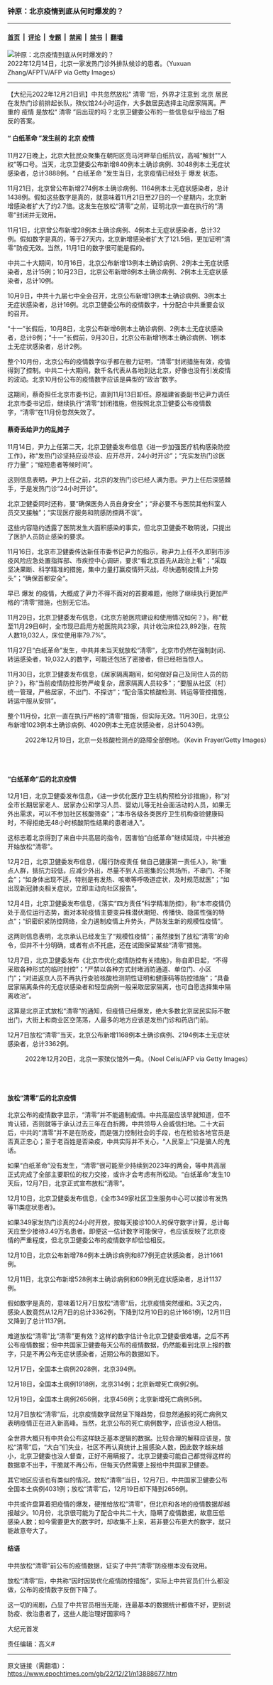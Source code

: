 ### 钟原：北京疫情到底从何时爆发的？

---

#### [首页](../../../..?n13888677) &nbsp;|&nbsp; [评论](../../../../../epoch-comment?n13888677) &nbsp;|&nbsp; [专题](../../../../../epoch-special?n13888677) &nbsp;|&nbsp; [禁闻](../../../../../epoch-news?n13888677) &nbsp;|&nbsp; [禁书](../../../../../books?n13888677) &nbsp;|&nbsp; [翻墙](https://github.com/gfw-breaker/nogfw/blob/master/README.md?n13888677)


<div><img alt="钟原：北京疫情到底从何时爆发的？" class="attachment-djy_600_400 size-djy_600_400 wp-post-image" src="https://i.epochtimes.com/assets/uploads/2022/12/id13888680-GettyImages-1245598917-600x400.jpg"/>
<div class="caption">
 2022年12月14日，北京一家发热门诊外排队候诊的患者。（Yuxuan Zhang/AFPTV/AFP via Getty Images）
</div></div><hr/><div class="post_content" id="artbody" itemprop="articleBody">
 <!-- article content begin -->
 <p>
  【大纪元2022年12月21日讯】中共忽然放松“
  <ok href="https://www.epochtimes.com/gb/tag/%E6%B8%85%E9%9B%B6.html">
   清零
  </ok>
  ”后，外界才注意到
  <ok href="https://www.epochtimes.com/gb/tag/%E5%8C%97%E4%BA%AC.html">
   北京
  </ok>
  居民在发热门诊前排起长队，殡仪馆24小时运作，大多数居民选择主动居家隔离。严重的
  <ok href="https://www.epochtimes.com/gb/tag/%E7%96%AB%E6%83%85.html">
   疫情
  </ok>
  是放松“
  <ok href="https://www.epochtimes.com/gb/tag/%E6%B8%85%E9%9B%B6.html">
   清零
  </ok>
  ”后出现的吗？北京卫健委公布的一些信息似乎给出了相反的答案。
 </p>
 <h4>
  “
  <ok href="https://www.epochtimes.com/gb/tag/%E7%99%BD%E7%BA%B8%E9%9D%A9%E5%91%BD.html">
   白纸革命
  </ok>
  ”发生前的
  <ok href="https://www.epochtimes.com/gb/tag/%E5%8C%97%E4%BA%AC.html">
   北京
  </ok>
  <ok href="https://www.epochtimes.com/gb/tag/%E7%96%AB%E6%83%85.html">
   疫情
  </ok>
 </h4>
 <p>
  11月27日晚上，北京大批民众聚集在朝阳区亮马河畔举白纸抗议，高喊“解封”“人权”等口号。当天，北京卫健委公布新增840例本土确诊病例、3048例本土无症状感染者，总计3888例。“
  <ok href="https://www.epochtimes.com/gb/tag/%E7%99%BD%E7%BA%B8%E9%9D%A9%E5%91%BD.html">
   白纸革命
  </ok>
  ”发生当日，北京疫情已经处于
  <ok href="https://www.epochtimes.com/gb/tag/%E7%88%86%E5%8F%91.html">
   爆发
  </ok>
  状态。
 </p>
 <p>
  11月21日，北京曾公布新增274例本土确诊病例、1164例本土无症状感染者，总计1438例。假如这些数字是真的，就意味着11月21日至27日的一个星期内，北京新增感染者扩大了约2.7倍。这发生在放松“清零”之前，证明北京一直在执行的“清零”封闭并无效用。
 </p>
 <p>
  11月1日，北京曾公布新增28例本土确诊病例、4例本土无症状感染者，总计32例。假如数字是真的，等于27天内，北京新增感染者扩大了121.5倍，更加证明“清零”防疫无效。当然，11月1日的数字很可能是假的。
 </p>
 <p>
  中共二十大期间，10月16日，北京公布新增13例本土确诊病例、2例本土无症状感染者，总计15例；10月23日，北京公布新增8例本土确诊病例、2例本土无症状感染者，总计10例。
 </p>
 <p>
  10月9日，中共十九届七中全会召开，北京公布新增13例本土确诊病例、3例本土无症状感染者，总计16例。北京卫健委公布的疫情数字，十分配合中共重要会议的召开。
 </p>
 <p>
  “十一”长假后，10月8日，北京公布新增6例本土确诊病例、2例本土无症状感染者，总计8例；“十一”长假前，9月30日，北京公布新增1例本土确诊病例、1例本土无症状感染者，总计2例。
 </p>
 <p>
  整个10月份，北京公布的疫情数字似乎都在极力证明，“清零”封闭措施有效，疫情得到了控制。中共二十大期间，数千名代表从各地到达北京，好像也没有引发疫情的波动。北京10月份公布的疫情数字应该是典型的“政治”数字。
 </p>
 <p>
  这期间，蔡奇担任北京市委书记，直到11月13日卸任。原福建省委副书记尹力调任北京市委书记后，继续执行“清零”封闭措施，但按照北京卫健委公布疫情数字，“清零”在11月份忽然失效了。
 </p>
 <h4>
  蔡奇丢给尹力的乱摊子
 </h4>
 <p>
  11月14日，尹力上任第二天，北京卫健委发布信息《进一步加强医疗机构感染防控工作》，称“发热门诊坚持应设尽设、应开尽开，24小时开诊”；“充实发热门诊医疗力量”；“缩短患者等候时间”。
 </p>
 <p>
  这则信息表明，尹力上任之前，北京的发热门诊已经人满为患。尹力上任后深感棘手，于是发热门诊“24小时开诊”。
 </p>
 <p>
  北京卫健委同时还称，要“确保医务人员自身安全”；“非必要不与医院其他科室人员交叉接触”；“实现医疗服务和院感防控两不误”。
 </p>
 <p>
  这些内容隐约透露了医院发生大面积感染的事实，但北京卫健委不敢明说，只提出了医护人员防止感染的要求。
 </p>
 <p>
  11月16日，北京市卫健委传达新任市委书记尹力的指示，称尹力上任不久即到市涉疫风险应急处置指挥部、市疾控中心调研，要求“看北京首先从政治上看”；“采取坚决果断、科学精准的措施，集中力量打赢疫情歼灭战，尽快遏制疫情上升势头”；“确保首都安全”。
 </p>
 <p>
  早已
  <ok href="https://www.epochtimes.com/gb/tag/%E7%88%86%E5%8F%91.html">
   爆发
  </ok>
  的疫情，大概成了尹力不得不面对的首要难题，他除了继续执行更加严格的“清零”措施，也别无它法。
 </p>
 <p>
  11月29日，北京卫健委发布信息，《北京方舱医院建设和使用情况如何？》，称“截至11月29日6时，全市现已启用方舱医院共23家，共计收治床位23,892张，在院人数19,032人，床位使用率79.7%”。
 </p>
 <p>
  11月27日“白纸革命”发生，中共并未当天就放松“清零”，北京市仍然在强制封闭、转运感染者，19,032人的数字，可能还包括了密接者，但已经相当惊人。
 </p>
 <p>
  11月30日，北京卫健委发布信息，《居家隔离期间，如何做好自己及同住人员的防护？》，称“当前疫情防控形势严峻复杂，居家隔离人员较多”；“要服从社区（村）统一管理，严格居家，不出门、不探访”；“配合落实核酸检测、转运等管控措施，转运中服从安排”。
 </p>
 <p>
  整个11月份，北京一直在执行严格的“清零”措施，但实际无效。11月30日，北京公布新增1023例本土确诊病例、4020例本土无症状感染者，总计5043例。
 </p>
 <figure aria-describedby="caption-attachment-13887813" class="wp-caption aligncenter" id="attachment_13887813" style="width: 600px">
  <ok href="https://i.epochtimes.com/assets/uploads/2022/12/id13887813-GettyImages-1450272183.jpg" target="_blank">
   <img alt="" class="size-large wp-image-13887813" src="https://i.epochtimes.com/assets/uploads/2022/12/id13887813-GettyImages-1450272183-600x409.jpg"/>
  </ok>
  <br/><figcaption class="wp-caption-text" id="caption-attachment-13887813">
   2022年12月19日，北京一处核酸检测点的路障全部倒地。（Kevin Frayer/Getty Images）
  </figcaption><br/>
 </figure><br/>
 <h4>
  “白纸革命”后的北京疫情
 </h4>
 <p>
  12月1日，北京卫健委发布信息，《进一步优化医疗卫生机构预检分诊措施》，称“对全市长期居家老人、居家办公和学习人员、婴幼儿等无社会面活动的人员，如果无外出需求，可以不参加社区核酸筛查”；“本市各级各类医疗卫生机构查验健康码时，不得拒绝无48小时核酸阴性结果的患者进入”。
 </p>
 <p>
  这标志着北京得到了来自中共高层的指令，因害怕“白纸革命”继续延烧，中共被迫开始放松“清零”。
 </p>
 <p>
  12月2日，北京卫健委发布信息，《履行防疫责任 做自己健康第一责任人》，称“重点人群，抵抗力较低，应减少外出，尽量不到人员密集的公共场所，不串门、不聚会”；“如身体出现不适，特别是有发热、咳嗽等呼吸道症状，及时规范就医”；“如出现新冠肺炎相关症状，立即主动向社区报告”。
 </p>
 <p>
  12月4日，北京卫健委发布信息，《落实“四方责任”科学精准防控》，称“本市疫情仍处于高位运行态势，面对本轮疫情主要变异株潜伏期短、传播快、隐匿性强的特点”；“织密织紧防控网络，全力遏制疫情上升势头，严防发生新的规模性疫情”。
 </p>
 <p>
  这两则信息表明，北京承认已经发生了“规模性疫情”；虽然接到了放松“清零”的命令，但并不十分明确，或者有点不托底，还在试图保留某些“清零”措施。
 </p>
 <p>
  12月7日，北京卫健委发布《北京市优化疫情防控有关措施》，称自即日起，“不得采取各种形式的临时封控”；“严禁以各种方式封堵消防通道、单位门、小区门”；“对进返京人员不再执行查验核酸检测阴性证明和健康码等防控措施”；“具备居家隔离条件的无症状感染者和轻型病例一般采取居家隔离，也可自愿选择集中隔离收治”。
 </p>
 <p>
  这算是北京正式放松“清零”的通知，但疫情已经爆发，绝大多数北京居民实际不敢出门，大街上和商业区空荡荡，人最多的地方应该是发热门诊和药店门前。
 </p>
 <p>
  12月7日放松“清零”当天，北京公布新增1168例本土确诊病例、2194例本土无症状感染者，总计3362例。
 </p>
 <figure aria-describedby="caption-attachment-13888681" class="wp-caption aligncenter" id="attachment_13888681" style="width: 600px">
  <ok href="https://i.epochtimes.com/assets/uploads/2022/12/id13888681-GettyImages-1245740149.jpg" target="_blank">
   <img alt="" class="size-large wp-image-13888681" src="https://i.epochtimes.com/assets/uploads/2022/12/id13888681-GettyImages-1245740149-600x437.jpg"/>
  </ok>
  <br/><figcaption class="wp-caption-text" id="caption-attachment-13888681">
   2022年12月20日，北京一家殡仪馆外一角。（Noel Celis/AFP via Getty Images）
  </figcaption><br/>
 </figure><br/>
 <h4>
  放松“清零”后的北京疫情
 </h4>
 <p>
  北京公布的疫情数字显示，“清零”并不能遏制疫情。中共高层应该早就知道，但不肯认错，否则就等于承认过去三年在白折腾，中共领导人会威信扫地。二十大前后，中共的“清零”并不是在防疫，而是强力控制社会的手段，也在检验各地官员是否真正忠心；至于老百姓是否染疫，中共实际并不关心，“人民至上”只是骗人的鬼话。
 </p>
 <p>
  如果“白纸革命”没有发生，“清零”很可能至少持续到2023年的两会，等中共高层正式完成了全部主要职位的权力交接，或许才会考虑有所松动。“白纸革命”发生10天后，12月7日，北京正式宣布放松“清零”。
 </p>
 <p>
  12月10日，北京卫健委发布信息，《全市349家社区卫生服务中心可以接诊有发热等11类症状患者》。
 </p>
 <p>
  如果349家发热门诊真的24小时开放，按每天接诊100人的保守数字计算，总计每天应至少接待3.49万名患者。即便这一估计数字可能保守，也应该反映了北京疫情的严重程度，但北京卫健委公布的疫情数字却恰恰相反。
 </p>
 <p>
  12月10日，北京公布新增784例本土确诊病例和877例无症状感染者，总计1661例。
 </p>
 <p>
  12月11日，北京公布新增528例本土确诊病例和609例无症状感染者，总计1137例。
 </p>
 <p>
  假如数字是真的，意味着12月7日放松“清零”后，北京疫情突然缓和。3天之内，感染人数竟然从12月7日的总计3362例，下降到12月10日的总计1661例，12月11日又降到了总计1137例。
 </p>
 <p>
  难道放松“清零”比“清零”更有效？这样的数字估计令北京卫健委很难堪，之后不再公布疫情数据；但中共国家卫健委每天公布的疫情数据，仍然能看到北京上报的数字，只是不再公布无症状感染者，近期公布的数据如下。
 </p>
 <p>
  12月17日，全国本土病例2028例，北京394例。
 </p>
 <p>
  12月18日，全国本土病例1918例，北京314例；北京新增死亡病例2例。
 </p>
 <p>
  12月19日，全国本土病例2656例，北京456例；北京新增死亡病例5例。
 </p>
 <p>
  12月7日放松“清零”后，北京疫情数字居然呈下降趋势，但忽然通报的死亡病例又表明疫情正在进入新高峰。当然，北京公布的死亡病例数字，应该也没人相信。
 </p>
 <p>
  全世界大概只有中共会公布这样缺乏基本逻辑的数据。比较合理的解释应该是，放松“清零”后，“大白”们失业，社区不再认真统计上报感染人数，因此数字越来越小，北京卫健委也没人督查，正好不用瞒报了。北京卫健委可能自己都觉得这样的数据拿不出手，干脆就不再公布，但每天仍然需要上报给中共国家卫健委。
 </p>
 <p>
  其它地区应该也有类似的情况。放松“清零”当日，12月7日，中共国家卫健委公布全国本土病例4031例；放松“清零”后，12月19日却下降到2656例。
 </p>
 <p>
  中共或许盘算着把疫情的爆发，硬推给放松“清零”，但北京和各地的疫情数据却越报越少。10月份，北京很可能为了配合中共二十大，隐瞒了疫情数据，故意压低感染人数；如今需要更大的数字时，却收集不上来，若非要公布更大的数字，就只能故意夸大了。
 </p>
 <h4>
  结语
 </h4>
 <p>
  中共放松“清零”前公布的疫情数据，证实了中共“清零”防疫根本没有效用。
 </p>
 <p>
  放松“清零”后，中共称“因时因势优化疫情防控措施”，实际上中共官员们什么都没做，公布的疫情数字反倒下降了。
 </p>
 <p>
  这一切的闹剧，凸显了中共官员相当无能，连最基本的数据统计都做不好，更别说防疫、救治患者了，这些人能治理好国家吗？
 </p>
 <p>
  大纪元首发
 </p>
 <p>
  责任编辑：高义#
 </p>
 <!-- article content end -->
 <div id="below_article_ad">
 </div>
</div>


---

原文链接（需翻墙）：https://www.epochtimes.com/gb/22/12/21/n13888677.htm